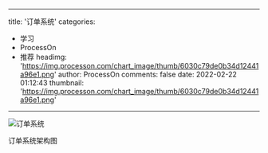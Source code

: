 
---
title: '订单系统'
categories: 
 - 学习
 - ProcessOn
 - 推荐
headimg: 'https://img.processon.com/chart_image/thumb/6030c79de0b34d12441a96e1.png'
author: ProcessOn
comments: false
date: 2022-02-22 01:12:43
thumbnail: 'https://img.processon.com/chart_image/thumb/6030c79de0b34d12441a96e1.png'
---

<div>   
<img class="thumb" alt="订单系统" src="https://img.processon.com/chart_image/thumb/6030c79de0b34d12441a96e1.png" referrerpolicy="no-referrer">
<p>订单系统架构图</p>  
</div>
            